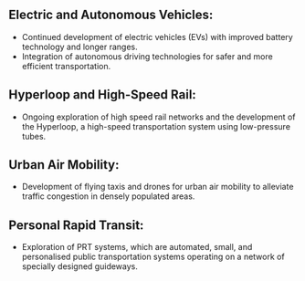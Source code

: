 ## Electric and Autonomous Vehicles:
 - Continued development of electric vehicles (EVs) with improved battery technology and longer ranges.
 - Integration of autonomous driving technologies for safer and more efficient transportation.

## Hyperloop and High-Speed Rail:
 - Ongoing exploration of high speed rail networks and the development of the Hyperloop, a high-speed transportation system using low-pressure tubes.

## Urban Air Mobility:
 - Development of flying taxis and drones for urban air mobility to alleviate traffic congestion in densely populated areas.

## Personal Rapid Transit:
 - Exploration of PRT systems, which are automated, small, and personalised public transportation systems operating on a network of specially designed guideways.
